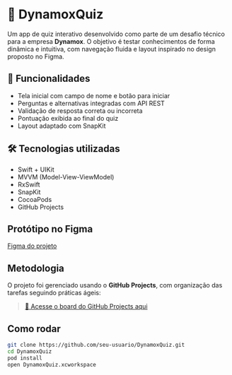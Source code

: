 # 🧠 DynamoxQuiz

Um app de quiz interativo desenvolvido como parte de um desafio técnico para a empresa **Dynamox**. O objetivo é testar conhecimentos de forma dinâmica e intuitiva, com navegação fluida e layout inspirado no design proposto no Figma.

## 📱 Funcionalidades

- Tela inicial com campo de nome e botão para iniciar
- Perguntas e alternativas integradas com API REST
- Validação de resposta correta ou incorreta
- Pontuação exibida ao final do quiz
- Layout adaptado com SnapKit

## 🛠️ Tecnologias utilizadas

- Swift + UIKit
- MVVM (Model-View-ViewModel)
- RxSwift
- SnapKit
- CocoaPods
- GitHub Projects

## Protótipo no Figma

[Figma do projeto]([https://www.figma.com/file/SEU-LINK-AQUI](https://www.figma.com/design/LdxIthiJpAurwih51Bfw3C/DynamoxQuizAPP?node-id=0-1&p=f&t=C7Rp6idoYCKncBQA-0))  

##  Metodologia

O projeto foi gerenciado usando o **GitHub Projects**, com organização das tarefas seguindo práticas ágeis:

> [🔗 Acesse o board do GitHub Projects aqui](https://github.com/users/Botegaa/projects/4)

## Como rodar

```bash
git clone https://github.com/seu-usuario/DynamoxQuiz.git
cd DynamoxQuiz
pod install
open DynamoxQuiz.xcworkspace
